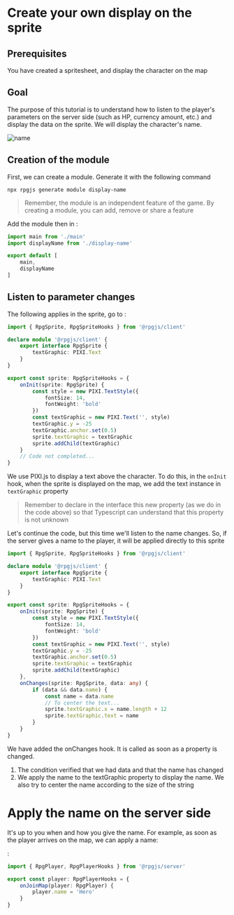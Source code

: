 # Create your own display on the sprite

## Prerequisites

You have created a spritesheet, and display the character on the map

## Goal

The purpose of this tutorial is to understand how to listen to the player's parameters on the server side (such as HP, currency amount, etc.) and display the data on the sprite. We will display the character's name.

![name](/assets/name-hero.png)

## Creation of the module

First, we can create a module. Generate it with the following command

`npx rpgjs generate module display-name`

> Remember, the module is an independent feature of the game. By creating a module, you can add, remove or share a feature

Add the module then in <PathTo to="moduleIndex" />:

```ts
import main from './main'
import displayName from './display-name' 

export default [
    main,
    displayName
]
```

## Listen to parameter changes

The following applies in the sprite, go to <PathTo to="modDir" file="display-name/client/sprite.ts" />:

```ts
import { RpgSprite, RpgSpriteHooks } from '@rpgjs/client'

declare module '@rpgjs/client' {
    export interface RpgSprite {
        textGraphic: PIXI.Text
    }
}

export const sprite: RpgSpriteHooks = {
    onInit(sprite: RpgSprite) {
        const style = new PIXI.TextStyle({
            fontSize: 14,
            fontWeight: 'bold'
        })
        const textGraphic = new PIXI.Text('', style)
        textGraphic.y = -25
        textGraphic.anchor.set(0.5)
        sprite.textGraphic = textGraphic
        sprite.addChild(textGraphic)
    }
    // Code not completed...
}
```

We use PIXI.js to display a text above the character.
To do this, in the `onInit` hook, when the sprite is displayed on the map, we add the text instance in `textGraphic` property

> Remember to declare in the interface this new property (as we do in the code above) so that Typescript can understand that this property is not unknown

Let's continue the code, but this time we'll listen to the name changes. So, if the server gives a name to the player, it will be applied directly to this sprite

```ts
import { RpgSprite, RpgSpriteHooks } from '@rpgjs/client'

declare module '@rpgjs/client' {
    export interface RpgSprite {
        textGraphic: PIXI.Text
    }
}

export const sprite: RpgSpriteHooks = {
    onInit(sprite: RpgSprite) {
        const style = new PIXI.TextStyle({
            fontSize: 14,
            fontWeight: 'bold'
        })
        const textGraphic = new PIXI.Text('', style)
        textGraphic.y = -25
        textGraphic.anchor.set(0.5)
        sprite.textGraphic = textGraphic
        sprite.addChild(textGraphic)
    },
    onChanges(sprite: RpgSprite, data: any) {
        if (data && data.name) {
            const name = data.name
            // To center the text...
            sprite.textGraphic.x = name.length + 12
            sprite.textGraphic.text = name
        }
    }
}
```

We have added the onChanges hook. It is called as soon as a property is changed.

1. The condition verified that we had data and that the name has changed
2. We apply the name to the textGraphic property to display the name. We also try to center the name according to the size of the string

# Apply the name on the server side

It's up to you when and how you give the name. For example, as soon as the player arrives on the map, we can apply a name:

<PathTo to="playerFile" />:

```ts
import { RpgPlayer, RpgPlayerHooks } from '@rpgjs/server'

export const player: RpgPlayerHooks = {
    onJoinMap(player: RpgPlayer) {
        player.name = 'Hero'
    }
}
```